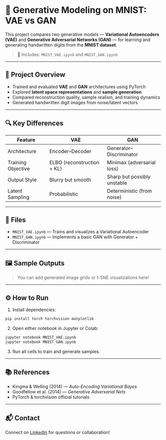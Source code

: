 # 🧠 Generative Modeling on MNIST: VAE vs GAN

This project compares two generative models — **Variational Autoencoders (VAE)** and **Generative Adversarial Networks (GAN)** — for learning and generating handwritten digits from the **MNIST dataset**.

> 📁 Includes: `MNIST_VAE.ipynb` and `MNIST_GAN.ipynb`

---

## 🎯 Project Overview

- Trained and evaluated **VAE** and **GAN** architectures using PyTorch
- Explored **latent space representations** and **sample generation**
- Compared reconstruction quality, sample realism, and training dynamics
- Generated handwritten digit images from noise/latent vectors

---

## 🔍 Key Differences

| Feature            | VAE                         | GAN                         |
|--------------------|------------------------------|------------------------------|
| Architecture       | Encoder–Decoder              | Generator–Discriminator     |
| Training Objective | ELBO (reconstruction + KL)   | Minimax (adversarial loss)  |
| Output Style       | Blurry but smooth            | Sharp but possibly unstable |
| Latent Sampling    | Probabilistic                | Deterministic (from noise)  |

---

## 🧪 Files

- `MNIST_VAE.ipynb` — Trains and visualizes a Variational Autoencoder
- `MNIST_GAN.ipynb` — Implements a basic GAN with Generator + Discriminator

---

## 🖼 Sample Outputs

> You can add generated image grids or t-SNE visualizations here!

---

## ⚙️ How to Run

1. Install dependencies:
```bash
pip install torch torchvision matplotlib
```

2. Open either notebook in Jupyter or Colab:
```bash
jupyter notebook MNIST_VAE.ipynb
jupyter notebook MNIST_GAN.ipynb
```

3. Run all cells to train and generate samples.

---

## 📚 References

- Kingma & Welling (2014) — *Auto-Encoding Variational Bayes*  
- Goodfellow et al. (2014) — *Generative Adversarial Nets*  
- PyTorch & torchvision official tutorials

---

## 📬 Contact

Connect on [LinkedIn](https://www.linkedin.com/in/prannoy-kathiresan) for questions or collaboration!
